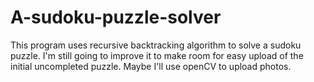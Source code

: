 # A-sudoku-puzzle-solver
This program uses recursive backtracking algorithm to solve a sudoku puzzle. I'm still going to improve it to make room for easy upload of the initial uncompleted puzzle. Maybe I'll use openCV to upload photos.
